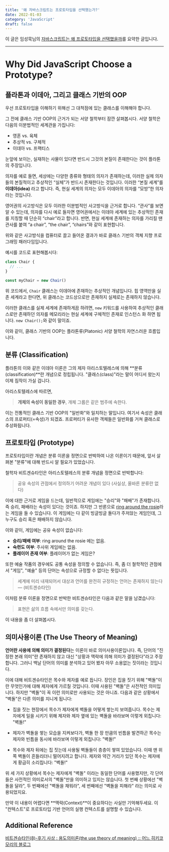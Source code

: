 ```yaml
---
title: '왜 자바스크립트는 프로토타입을 선택했는가?'
date: 2022-01-03
category: 'JavaScript'
draft: false
---
```


이 글은 임성묵님의 [자바스크립트는 왜 프로토타입을 선택했을까](https://medium.com/@limsungmook?p=997f985adb42)를 요약한 글입니다.

<hr class="custom-hr" />

# Why Did JavaScript Choose a Prototype?

## 플라톤과 이데아, 그리고 클래스 기반의 OOP

우선 프로토타입을 이해하기 위해선 그 대척점에 있는 클래스를 이해해야 합니다.

그 전에 클래스 기반 OOP의 근거가 되는 서양 철학부터 잠깐 살펴봅시다. 서양 철학은 다음의 이분법적인 세계관을 가집니다:

- 영혼 vs. 육체
- 추상적 vs. 구체적
- 이데아 vs. 프랙티스

눈앞에 보이는, 실재하는 사물이 있다면 반드시 그것의 본질이 존재한다는 것이 플라톤의 주장입니다.

의자를 예로 들면, 세상에는 다양한 종류와 형태의 의자가 존재하는데, 이러한 실제 의자들의 본질적이고 추상적인 “실체”가 반드시 존재한다는 것입니다. 이러한 “본질 세계”를 **이데아(idea)** 라고 합니다. 즉, 현실 세계의 의자는 모두 이데아의 의자를 “모방”한 의자라는 것입니다.

영어권의 사고방식은 모두 이러한 이분법적인 사고방식을 근거로 합니다. “관사”를 보면 알 수 있는데, 의자를 다시 예로 들자면 영어권에서는 이데아 세계에 있는 추상적인 존재를 지칭할 때 단순히 “chair”라고 합니다. 반면, 현실 세계에 존재하는 의자를 가리킬 땐 관사를 붙여 “a chair”, “the chair”, “chairs”와 같이 표현합니다.

위와 같은 사고방식을 컴퓨터로 끌고 들어온 결과가 바로 클래스 기반의 객체 지향 프로그래밍 패러다임입니다.

예시를 코드로 표현해봅시다:

```js
class Chair {
  // ...
}

const myChair = new Chair()
```

위 코드에서, `Chair` 클래스는 이데아에 존재하는 추상적인 개념입니다. 힙 영역만을 실존 세계라고 한다면, 위 클래스는 코드상으로만 존재하지 실제로는 존재하지 않습니다.

이러한 클래스를 실제 세계에 존재하게끔 하려면, `new` 키워드를 사용하여 추상적인 클래스로만 존재하던 의자를 메모리라는 현실 세계에 구체적인 존재로 인스턴스 화 하면 됩니다. `new Chair();`와 같이 말이죠.

이와 같이, 클래스 기반의 OOP는 플라톤류(Platonic) 서양 철학의 자연스러운 흐름입니다.

## 분류 (Classification)

플라톤의 이와 같은 이데아 이론은 그의 제자 아리스토텔레스에 의해 **분류(classification)**란 개념으로 정립됩니다. "클래스(class)"라는 말이 어디서 왔는지 이제 짐작이 가실 겁니다.

아리스토텔레스에 따르면,

> **개체의 속성이 동일한 경우**, 개체 그룹은 같은 범주에 속한다.

이는 전통적인 클래스 기반 OOP의 "일반화"와 일치하는 말입니다. 여기서 속성은 클래스의 프로퍼티(=속성)가 되겠죠. 프로퍼티가 유사한 객체들은 일반화를 거쳐 클래스로 추상화됩니다.

## 프로토타입 (Prototype)

프로토타입이란 개념은 분류 이론을 정면으로 반박하여 나온 이론이기 때문에, 앞서 살펴본 "분류"에 대해 반드시 알 필요가 있었습니다.

철학자 비트겐슈타인은 아리스토텔레스의 분류 개념을 정면으로 반박합니다:

> 공유 속성의 관점에서 정의하기 어려운 개념이 있다 (사실상, 올바른 분류란 없다)

이에 대한 근거로 게임을 드는데, 일반적으로 게임에는 "승리"와 "패배"가 존재합니다. 즉 승리, 패배라는 속성이 있다는 것이죠. 하지만 그 반론으로 [ring around the rosie](https://en.wikipedia.org/wiki/Ring_a_Ring_o%27_Roses)라는 게임을 들 수 있습니다. 이 게임에는 다 같이 빙글빙글 돌다가 주저앉는 게임인데, 그 누구도 승리 혹은 패배하지 않습니다.

이와 같이, 게임에는 공유 속성이 없습니다:

- **승리/패배 여부**: ring around the rosie 에는 없음.
- **숙련도 여부**: 주사위 게임에는 없음.
- **플레이어 존재 여부**: 플레이어가 없는 게임은?

또한 예술 작품의 경우에도 공통 속성을 정의할 수 없습니다. 즉, 좀 더 철학적인 관점에서 "게임", "예술" 등의 단어는 속성으로 규정할 수 없다는 뜻입니다.

> 세계에 미리 내재되어서 대상과 언어를 완전히 규정하는 언어는 존재하지 않는다 — (비트겐슈타인)

이처럼 분류 이론을 정면으로 반박한 비트겐슈타인은 다음과 같은 말을 남겼습니다:

> 표현은 삶의 흐름 속에서만 의미를 갖는다.

이 내용을 좀 더 살펴봅시다.

## 의미사용이론 (The Use Theory of Meaning)

**언어란 사용에 의해 의미가 결정된다**는 이론이 바로 의미사용이론입니다. 즉, 단어의 "진정한 본래 의미"란 존재하지 않고 대신 "상황과 맥락에 의해 의미가 결정된다"라고 주장합니다. 그러니 백날 단어의 의미를 분석하고 있어 봤자 아무 소용없는 짓이라는 것입니다.

이에 대해 비트겐슈타인은 목수와 제자를 예로 듭니다. 장인은 집을 짓기 위해 "벽돌"이란 무엇인가에 대해 제자에게 가르칠 것입니다. 이때 사용된 "벽돌"은 사전적인 의미입니다. 하지만 "벽돌"이 꼭 이런 의미로만 사용되는 것은 아니죠. 다음과 같은 상황에서 "벽돌"은 다른 의미를 지니게 됩니다:

- 집을 짓는 현장에서 목수가 제자에게 벽돌을 어떻게 쌓는지 보여줍니다. 목수는 제자에게 일을 시키기 위해 제자와 제자 옆에 있는 벽돌을 바라보며 이렇게 외칩니다: "벽돌!"

- 제자가 벽돌을 쌓는 모습을 지켜보다가, 벽돌 한 장 만큼의 빈틈을 발견하곤 목수는 제자와 빈틈을 동시에 바라보며 이렇게 외칩니다: "벽돌!"

- 목수와 제자 뒤에는 집 짓는데 사용될 벽돌들이 층층이 쌓여 있었습니다. 이때 맨 위쪽 벽돌이 흔들리더니 떨어지려고 합니다. 제자와 약간 거리가 있던 목수는 제자에게 황급히 소리칩니다: "벽돌!"

위 세 가지 상황에서 목수는 제자에게 "벽돌" 이라는 동일한 단어를 사용했지만, 각 단어들은 사전적인 의미로서의 "벽돌"만을 의미하고 있지는 않습니다. 첫 번째 상황에선 "벽돌을 달라", 두 번째에선 "벽돌을 채워라", 세 번째에선 "벽돌을 피해라" 라는 의미로 사용되었지요.

만약 이 내용이 어렵다면 **맥락(Context)**이 중요하다는 사실만 기억해두세요. 이 "컨텍스트"로 프로토타입 기반 언어의 실행 컨텍스트를 설명할 수 있습니다.

## Additional Reference

[비트겐슈타인(8)-후기 사상 : 용도의미론(the use theory of meaning) :: 어느 히키코모리의 블로그](https://imnt.tistory.com/207)
